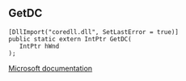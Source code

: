 ## GetDC

```
[DllImport("coredll.dll", SetLastError = true)]
public static extern IntPtr GetDC(
   IntPtr hWnd
);
```

[Microsoft documentation](https://docs.microsoft.com/en-us/windows/win32/api/winuser/nf-winuser-getdc)
